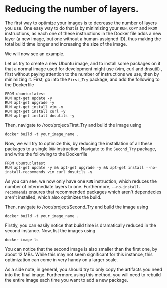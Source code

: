 # Reducing the number of layers.

The first way to optimize your images is to decrease the number of layers you use. One easy way to do that is by minimizing your `RUN`, `COPY` and `FROM` instructions, as each one of these instructions in the Docker file adds a new layer (a new image, but one without a human-assigned ID), thus making the total build time longer and increasing the size of the image.

We will now see an example.

Let us try to create a new Ubuntu image, and to install some packages on it that a normal image used for development might use (vim, curl and dnsutil) , first without paying attention to the number of instructions we use, then by minimizing it.
First, go into the `First_Try` package, and add the following to the Dockerfile

```
FROM ubuntu:latest
RUN apt-get update -y
RUN apt-get upgrade -y
RUN apt-get install vim -y
RUN apt-get install curl -y
RUN apt-get install dnsutils -y
```

Then, navigate to /root/project/First_Try and build the image using

```
docker build -t your_image_name .
```

Now, we will try to optimize this, by reducing the installation of all these packages to a single `RUN` instruction. Navigate to the `Second_Try` package, and write the following to the Dockerfile

```
FROM ubuntu:latest
RUN apt-get update -y && apt-get upgrade -y && apt-get install --no-install-recommends vim curl dnsutils -y
```

As you can see, we now only have one `RUN` instruction, which reduces the number of intermediate layers to one. Furthermore, `--no-install-recommends` ensures that recommended packages which aren't dependecies aren't installed, which also optimizes the build.

Then, navigate to /root/project/Second_Try and build the image using

```
docker build -t your_image_name .
```

Firstly, you can easily notice that build time is dramatically reduced in the second instance. Now, list the images using

```
docker image ls
```

You can notice that the second image is also smaller than the first one, by about 12 MBs. While this may not seem significant for this instance, this optimization can come in very handy on a larger scale.

As a side note, in general, you should try to only copy the artifacts you need into the final image. Furthermore,using this method, you will need to rebuild the entire image each time you want to add a new package.
